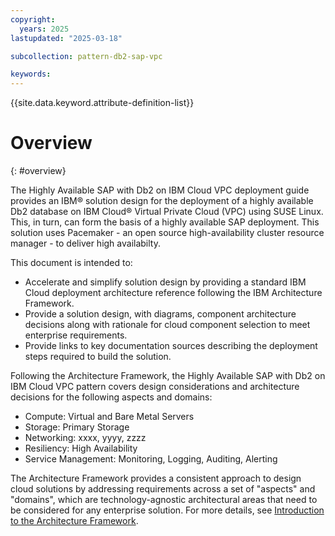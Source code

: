 ```yaml
---
copyright:
  years: 2025
lastupdated: "2025-03-18"

subcollection: pattern-db2-sap-vpc 

keywords:
---
```

{{site.data.keyword.attribute-definition-list}}

# Overview

{: #overview}

The Highly Available SAP with Db2 on IBM Cloud VPC deployment guide provides an IBM® solution design for the deployment of a highly available Db2 database on IBM Cloud® Virtual Private Cloud (VPC) using SUSE Linux. This, in turn, can form the basis of a highly available SAP deployment. This solution uses Pacemaker - an open source high-availability cluster resource manager - to deliver high availabilty.

This document is intended to:

* Accelerate and simplify solution design by providing a standard IBM Cloud deployment architecture reference following the IBM Architecture Framework.
* Provide a solution design, with diagrams, component architecture decisions along with rationale for cloud component selection to meet enterprise requirements.
* Provide links to key documentation sources describing the deployment steps required to build the solution.





Following the Architecture Framework, the Highly Available SAP with Db2 on IBM Cloud VPC pattern covers design considerations and architecture decisions for the following aspects and domains:



- Compute: Virtual and Bare Metal Servers
- Storage: Primary Storage
- Networking: xxxx, yyyy, zzzz
- Resiliency: High Availability
- Service Management: Monitoring, Logging, Auditing, Alerting

The Architecture Framework provides a consistent approach to design cloud solutions by addressing requirements across a set of "aspects" and "domains", which are technology-agnostic architectural areas that need to be considered for any enterprise solution. For more details, see [Introduction to the Architecture Framework](/docs/architecture-framework).
